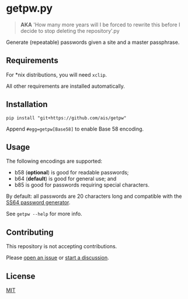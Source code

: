 # getpw.py

> **AKA** 'How many more years will I be forced to rewrite this before I decide to stop deleting the repository'.py

Generate (repeatable) passwords given a site and a master passphrase.

## Requirements

For *nix distributions, you will need `xclip`.

All other requirements are installed automatically.

## Installation

    pip install "git+https://github.com/ais/getpw"

Append `#egg=getpw[Base58]` to enable Base 58 encoding.

## Usage

The following encodings are supported:

- b58 (**optional**) is good for readable passwords;
- b64 (**default**) is good for general use; and
- b85 is good for passwords requiring special characters.

By default: all passwords are 20 characters long and compatible with the [SS64 password generator](https://ss64.com/passwords).

See `getpw --help` for more info.

## Contributing

This repository is not accepting contributions.

Please [open an issue](https://github.com/ais/getpw/issues) or [start a discussion](https://github.com/ais/getpw/discussions).

## License

[MIT](LICENSE)
